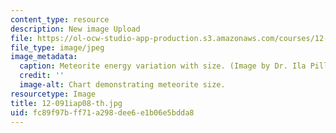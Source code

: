 ```yaml
---
content_type: resource
description: New image Upload
file: https://ol-ocw-studio-app-production.s3.amazonaws.com/courses/12-091-basics-of-impact-cratering-geological-geophysical-geochemical-environmental-studies-of-some-impact-craters-of-the-earth-january-iap-2008/fc89f97bff71a298dee6e1b06e5bdda8_12-091iap08-th.jpg
file_type: image/jpeg
image_metadata:
  caption: Meteorite energy variation with size. (Image by Dr. Ila Pillalamarri.)
  credit: ''
  image-alt: Chart demonstrating meteorite size.
resourcetype: Image
title: 12-091iap08-th.jpg
uid: fc89f97b-ff71-a298-dee6-e1b06e5bdda8
---
```

